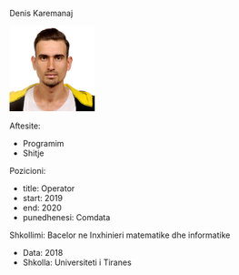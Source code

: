Denis Karemanaj
 
 <img src="images/denis.JPG" width=150 >
 

Aftesite:
 - Programim
 - Shitje


Pozicioni:
 - title: Operator
  - start: 2019
  - end: 2020
  - punedhenesi: Comdata
   

Shkollimi: Bacelor ne Inxhinieri matematike dhe informatike
   - Data: 2018
   - Shkolla: Universiteti i Tiranes
